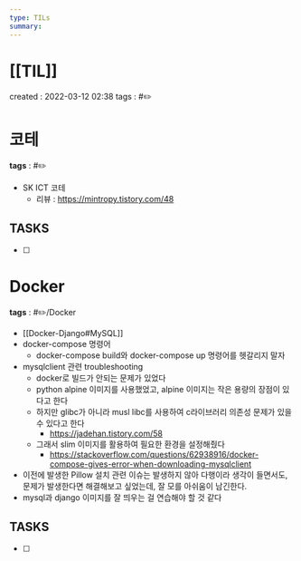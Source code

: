 ```yaml
---
type: TILs
summary: 
---
```


# [[TIL]]
created : 2022-03-12 02:38
tags : #✏️

# 코테
**tags** : #✏️
- SK ICT 코테
	- 리뷰 : https://mintropy.tistory.com/48

## TASKS
- [ ] 

# Docker
**tags** : #✏️/Docker 
- [[Docker-Django#MySQL]]
- docker-compose 명령어
	- docker-compose build와 docker-compose up 명령어를 헷갈리지 말자
- mysqlclient 관련 troubleshooting
	- docker로 빌드가 안되는 문제가 있었다
	- python alpine 이미지를 사용했었고, alpine 이미지는 작은 용량의 장점이 있다고 한다
	- 하지만 glibc가 아니라 musl libc를 사용하여 c라이브러리 의존성 문제가 있을 수 있다고 한다
		- https://jadehan.tistory.com/58
	- 그래서 slim 이미지를 활용하여 필요한 환경을 설정해줬다
		- https://stackoverflow.com/questions/62938916/docker-compose-gives-error-when-downloading-mysqlclient
- 이전에 발생한 Pillow 설치 관련 이슈는 발생하지 않아 다행이라 생각이 들면서도, 문제가 발생한다면 해결해보고 싶었는데, 잘 모를 아쉬움이 남긴한다.
- mysql과 django 이미지를 잘 띄우는 걸 연습해야 할 것 같다

## TASKS
- [ ] 

